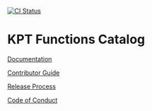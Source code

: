 [![CI Status](https://github.com/GoogleContainerTools/kpt-functions-catalog/workflows/CI/badge.svg?branch=master&event=push)](https://github.com/GoogleContainerTools/kpt-functions-catalog/actions?query=workflow%3ACI+event%3Apush+branch%3Amaster)

# KPT Functions Catalog

[Documentation]

[Contributor Guide]

[Release Process]

[Code of Conduct]

[Documentation]: https://googlecontainertools.github.io/kpt/guides/consumer/function/
[Contributor Guide]: CONTRIBUTING.md
[Code of Conduct]: CODE_OF_CONDUCT.md
[Release Process]: RELEASING.md
